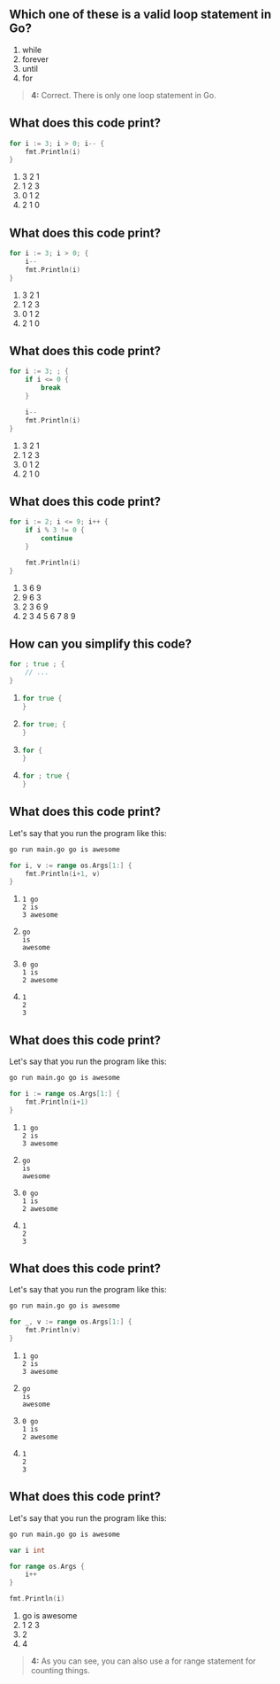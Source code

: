 ## Which one of these is a valid loop statement in Go?
1. while
2. forever
3. until
4. for 

> **4:** Correct. There is only one loop statement in Go.


## What does this code print?
```go
for i := 3; i > 0; i-- {
    fmt.Println(i)
}
```
1. 3 2 1 
2. 1 2 3
3. 0 1 2
4. 2 1 0


## What does this code print?
```go
for i := 3; i > 0; {
    i--
    fmt.Println(i)
}
```
1. 3 2 1
2. 1 2 3
3. 0 1 2
4. 2 1 0 


## What does this code print?
```go
for i := 3; ; {
    if i <= 0 {
        break
    }

    i--
    fmt.Println(i)
}
```
1. 3 2 1
2. 1 2 3
3. 0 1 2
4. 2 1 0 


## What does this code print?
```go
for i := 2; i <= 9; i++ {
    if i % 3 != 0 {
        continue
    }

    fmt.Println(i)
}
```
1. 3 6 9 
2. 9 6 3
3. 2 3 6 9
4. 2 3 4 5 6 7 8 9


## How can you simplify this code?
```go
for ; true ; {
    // ...
}
```
1. ```go
   for true {
   }
   ```
2. ```go
   for true; {
   }
   ```
3. ```go
   for {
   }
   ```
   
4. ```go
   for ; true {
   }
   ```


## What does this code print?
Let's say that you run the program like this:
```bash
go run main.go go is awesome
```

```go
for i, v := range os.Args[1:] {
    fmt.Println(i+1, v)
}
```
1. ```
   1 go
   2 is
   3 awesome
   ```
   
2. ```
   go
   is
   awesome
   ```
3. ```
   0 go
   1 is
   2 awesome
   ```
4. ```
   1
   2
   3
   ```


## What does this code print?
Let's say that you run the program like this:
```bash
go run main.go go is awesome
```

```go
for i := range os.Args[1:] {
    fmt.Println(i+1)
}
```
1. ```
   1 go
   2 is
   3 awesome
   ```
2. ```
   go
   is
   awesome
   ```
3. ```
   0 go
   1 is
   2 awesome
   ```
4. ```
   1
   2
   3
   ```
   


## What does this code print?
Let's say that you run the program like this:
```bash
go run main.go go is awesome
```

```go
for _, v := range os.Args[1:] {
    fmt.Println(v)
}
```
1. ```
   1 go
   2 is
   3 awesome
   ```
2. ```
   go
   is
   awesome
   ```
   
3. ```
   0 go
   1 is
   2 awesome
   ```
4. ```
   1
   2
   3
   ```


## What does this code print?
Let's say that you run the program like this:
```bash
go run main.go go is awesome
```

```go
var i int

for range os.Args {
    i++
}

fmt.Println(i)
```
1. go is awesome
2. 1 2 3
3. 2
4. 4 

> **4:** As you can see, you can also use a for range statement for counting things.
